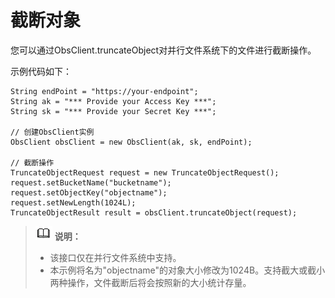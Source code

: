 # 截断对象<a name="obs_21_0505"></a>

您可以通过ObsClient.truncateObject对并行文件系统下的文件进行截断操作。

示例代码如下：

```
String endPoint = "https://your-endpoint";
String ak = "*** Provide your Access Key ***";
String sk = "*** Provide your Secret Key ***";

// 创建ObsClient实例
ObsClient obsClient = new ObsClient(ak, sk, endPoint);

// 截断操作
TruncateObjectRequest request = new TruncateObjectRequest();
request.setBucketName("bucketname");
request.setObjectKey("objectname");
request.setNewLength(1024L);
TruncateObjectResult result = obsClient.truncateObject(request);
```

>![](public_sys-resources/icon-note.gif) **说明：**   
>-   该接口仅在并行文件系统中支持。  
>-   本示例将名为"objectname"的对象大小修改为1024B。支持截大或截小两种操作，文件截断后将会按照新的大小统计存量。  

